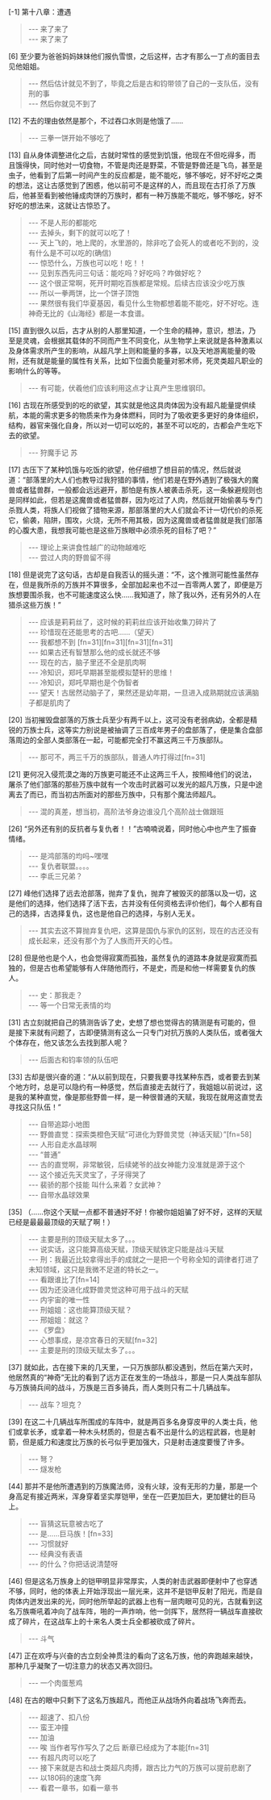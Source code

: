 
[-1] 第十八章：遭遇
>--- 来了来了<br>
>--- 来了来了<br>

[6] 至少要为爸爸妈妈妹妹他们报仇雪恨，之后这样，古才有那么一丁点的面目去见他姐姐。
>--- 然后估计就见不到了，毕竟之后是古和钧带领了自己的一支队伍，没有刑的事<br>
>--- 然后你就见不到了<br>

[12] 不去的理由依然是那个，不过吞口水则是他饿了……
>--- 三拳一饼开始不够吃了<br>

[13] 自从身体调整进化之后，古就时常性的感觉到饥饿，他现在不但吃得多，而且饿得快，同时他对一切食物，不管是肉还是野菜，不管是野兽还是飞鸟，甚至是虫子，他看到了后第一时间产生的反应都是，能不能吃，够不够吃，好不好吃之类的想法，这让古感觉到了困惑，他以前可不是这样的人，而且现在古打杀了万族后，他甚至看到被他锤成肉饼的万族时，都有一种万族能不能吃，够不够吃，好不好吃的想法来，这就让古惊恐了。
>--- 不是人形的都能吃<br>
>--- 去掉头，剩下的就可以吃了！<br>
>--- 天上飞的，地上爬的，水里游的，除非吃了会死人的或者吃不到的，没有什么是不可以吃的(确信)<br>
>--- 惊恐什么，万族也可以吃！吃！！<br>
>--- 见到东西先问三句话：能吃吗？好吃吗？咋做好吃？<br>
>--- 这个很正常啊，死开时期吃百族都是常规。后续古应该没少吃万族<br>
>--- 所以一拳两饼，比一个饼子顶饱<br>
>--- 果然很有我们华夏基因，看见什么生物都想着能不能吃，好不好吃。连神奇无比的《山海经》都是一本食谱。<br>

[15] 直到很久以后，古才从别的人那里知道，一个生命的精神，意识，想法，乃至是灵魂，会根据其载体的不同而产生不同变化，从生物学上来说就是各种激素以及身体需求所产生的影响，从超凡学上则和能量的多寡，以及天地游离能量的吸附，还有就是能量的属性有关系，比如下位面负能量对邪术师，死灵类超凡职业的影响什么的等等。
>--- 有可能，伏羲他们应该利用这点才让真产生思维钢印。<br>

[16] 古现在所感受到的吃的欲望，其实就是他这具肉体因为没有超凡能量提供续航，本能的需求更多的物质来作为身体燃料，同时为了吸收更多更好的身体组织，结构，器官来强化自身，所以对一切可以吃的，甚至不可以吃的，古都会产生吃下去的欲望。
>--- 狩魔手记 苏<br>

[17] 古压下了某种饥饿与吃饭的欲望，他仔细想了想目前的情况，然后就说道：“部落里的大人们也教导过我狩猎的事情，他们若是在野外遇到了极强大的魔兽或者猛兽群，一般都会远远避开，那怕是有族人被袭击杀死，这一条躲避规则也是同样如此，但若是这魔兽或者猛兽群，因为吃过了人肉，然后就开始偷袭与专门杀戮人类，将族人们视做了猎物来源，那部落里的大人们就会不计一切代价的杀死它，偷袭，陷阱，围攻，火烧，无所不用其极，因为这魔兽或者猛兽就是我们部落的心腹大患，我想我可能也是这些万族眼中必须杀死的目标了吧？”
>--- 理论上来讲食性越广的动物越难吃<br>
>--- 尝过人肉的野兽留不得<br>

[18] 但是说完了这句话，古却是自我否认的摇头道：“不，这个推测可能性虽然存在，但是我所杀的万族并不算很多，全部加起来也不过一百零两人罢了，即便是万族想要围杀我，也不可能速度这么快……我知道了，除了我以外，还有另外的人在猎杀这些万族！”
>--- 应该是莉莉丝了，这时候的莉莉丝应该开始收集刀碎片了<br>
>--- 珍惜现在还能思考的古吧……（望天）<br>
>--- 我都想不到  [fn=31][fn=31][fn=31][fn=31]<br>
>--- 如果古还有智慧那么他的成长就还不够<br>
>--- 现在的古，脑子里还不全是肌肉啊<br>
>--- 冷知识，郑吒早期甚至能模拟楚轩的思维！<br>
>--- 冷知识，郑吒早期也是个伪智者<br>
>--- 望天！古居然动脑子了，果然还是幼年期，一旦进入成熟期就应该满脑子都是肌肉了<br>

[20] 当初摧毁盘部落的万族士兵至少有两千以上，这可没有老弱病幼，全都是精锐的万族士兵，这等实力别说是被抽调了三百成年男子的盘部落了，便是集合盘部落周边的全部人类部落在一起，可能都完全打不赢这两三千万族部队。
>--- 那可不，两三千万的族部队，普通人咋打得过[fn=31]<br>

[21] 更何况入侵荒漠之海的万族更可能还不止这两三千人，按照峰他们的说法，屠杀了他们部落的那些万族中就有一个攻击时武器可以发光的超凡万族，只是中途离去了而已，而当初古所面对的那些万族中，只有那个魔法师超凡。
>--- 混的真差，想当初，高阶法爷身边谁没几个高阶战士做跟班<br>

[26] “另外还有别的反抗者与复仇者！！”古喃喃说着，同时他心中也产生了振奋情绪。
>--- 是鸿部落的均吗~嘿嘿<br>
>--- 复仇者联盟。。。。<br>
>--- 李氐三兄弟？<br>

[27] 峰他们选择了远去沧部落，抛弃了复仇，抛弃了被毁灭的部落以及一切，这是他们的选择，他们选择了活下去，古并没有任何资格去评价他们，每个人都有自己的选择，古选择复仇，这也是他自己的选择，与别人无关。
>--- 其实去这不算抛弃复仇吧，这算是国仇与家仇的区别，现在的古还没有成长起来，还没有那个为了人族而开天的心性。<br>

[28] 但是他也是个人，也会觉得寂寞而孤独，虽然复仇的道路本身就是寂寞而孤独的，但是古也希望能够有人伴随他而行，不是史，而是和他一样需要复仇的族人。
>--- 史：那我走？<br>
>--- 等一个日常无表情的均<br>

[31] 古立刻就把自己的猜测告诉了史，史想了想也觉得古的猜测是有可能的，但是接下来就有问题了，古即便猜测有这么一只专门对抗万族的人类队伍，或者强大个体存在，他又该怎么去找到那人呢？
>--- 后面古和钧率领的队伍吧<br>

[33] 古却是很兴奋的道：“从以前到现在，只要我要寻找某种东西，或者要去到某个地方时，总是可以隐约有一种感觉，然后直接走去就行了，我姐姐以前说过，这是我的某种直觉，像是那些野兽一样，是一种很普通的天赋，我现在就用这直觉去寻找这只队伍！”
>--- 自带追踪小地图<br>
>--- 野兽直觉：探索类橙色天赋“可进化为野兽灵觉（神话天赋）”[fn=58]<br>
>--- 人形自走水晶球啊<br>
>--- “普通”<br>
>--- 古的直觉啊，非常敏锐，后续姥爷的战女神能力没准就是源于这个<br>
>--- 这个接近先天灵宝了，子牙得哭了<br>
>--- 裴骄的那个技能 叫什么来着？女武神？<br>
>--- 自带水晶球效果<br>

[35] （……你这个天赋一点都不普通好不好！你被你姐姐骗了好不好，这样的天赋已经是最最最顶级的天赋了啊！）
>--- 主要是刑的顶级天赋太多了。。。<br>
>--- 说实话，这只能算高级天赋，顶级天赋铁定只能是战斗天赋<br>
>--- 刑：我最近比较拿得出手的成就之一是把一个号称全知的调律者打进了未知领域，这只是我微不足道的特长之一。<br>
>--- 看跟谁比了[fn=14]<br>
>--- 因为还没进化成野兽灵觉这种可用于战斗的天赋<br>
>--- 内宇宙的唯一性<br>
>--- 刑姐姐：这也能算顶级天赋？<br>
>--- 邢姐姐：就这？<br>
>--- 《罗盘》<br>
>--- 心想事成，是凉宫春日的天赋[fn=32]<br>
>--- 主要是刑的顶级天赋太多了。。。<br>

[37] 就如此，古在接下来的几天里，一只万族部队都没遇到，然后在第六天时，他居然真的“神奇”无比的看到了远方正在发生的一场战斗，那是一只人类战车部队与万族骑兵间的战斗，万族是三百多骑兵，而人类则只有二十几辆战车。
>--- 战车？坦克？<br>

[39] 在这二十几辆战车所围成的车阵中，就是两百多名身穿皮甲的人类士兵，他们或拿长矛，或拿着一种木头材质的，但是古看不出是什么的远程武器，也是射箭，但是威力和速度比万族的长弓似乎更加强大，只是射击速度要慢了许多。
>--- 弩？<br>
>--- 燧发枪<br>

[44] 那并不是他所遭遇到的万族魔法师，没有火球，没有无形的力量，那是一个身高足有接近两米，浑身穿着坚实厚铠甲，坐在一匹更加巨大，更加健壮的巨马上。
>--- 盲猜这玩意被古吃了<br>
>--- 是……巨马族！[fn=33]<br>
>--- 习惯就好<br>
>--- 经典没有表语<br>
>--- 的什么？你把话说清楚呀<br>

[46] 但是这名万族身上的铠甲明显非常厚实，人类的射击武器即便射中了也穿透不够，同时，他的体表上开始浮现出一层光来，这并不是铠甲反射了阳光，而是自肉体内迸发出来的光，同时他所举起的武器上也有一层肉眼可见的光，古就看到这名万族嘶吼着冲向了战车阵，啪的一声炸响，他一剑挥下，居然将一辆战车直接砍成了碎片，在这战车上的十来名人类士兵全都被砍成了碎片。
>--- 斗气<br>

[47] 正在欢呼与兴奋的古立刻全神贯注的看向了这名万族，他的奔跑越来越快，那种几乎凝聚了一切注意力的状态又再次回归。
>--- 一个肉蛋葱鸡<br>

[48] 在古的眼中只剩下了这名万族超凡，而他正从战场外向着战场飞奔而去。
>--- 超速了、扣八份<br>
>--- 蛮王冲撞<br>
>--- 加油<br>
>--- 唉 当作者写作写久了之后  断章已经成为了本能[fn=31]<br>
>--- 有超凡肉可以吃了<br>
>--- 接下来就是古和战士类超凡肉搏，跟古比力气的万族可以提前悲剧了<br>
>--- 以180码的速度飞奔<br>
>--- 看君一章书，如看一章书<br>
